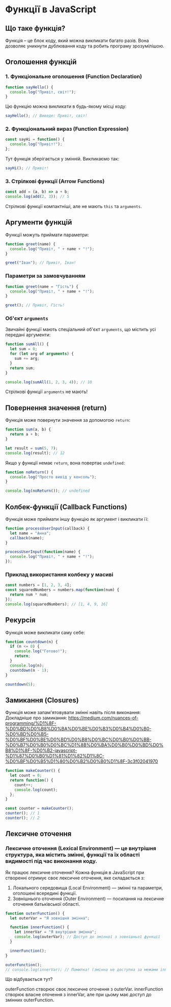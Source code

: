 # Функції в JavaScript

## Що таке функція?
Функція – це блок коду, який можна викликати багато разів. Вона дозволяє уникнути дублювання коду та робить програму зрозумілішою.

## Оголошення функцій

### 1. Функціональне оголошення (Function Declaration)
```js
function sayHello() {
  console.log("Привіт, світ!");
}
```
Цю функцію можна викликати в будь-якому місці коду:
```js
sayHello(); // Виведе: Привіт, світ!
```

### 2. Функціональний вираз (Function Expression)
```js
const sayHi = function() {
  console.log("Привіт!");
};
```
Тут функція зберігається у змінній. Викликаємо так:
```js
sayHi(); // Привіт!
```

### 3. Стрілкові функції (Arrow Functions)
```js
const add = (a, b) => a + b;
console.log(add(2, 3)); // 5
```
Стрілкові функції компактніші, але не мають `this` та `arguments`.

## Аргументи функцій
Функції можуть приймати параметри:
```js
function greet(name) {
  console.log("Привіт, " + name + "!");
}

greet("Іван"); // Привіт, Іван!
```

### Параметри за замовчуванням
```js
function greet(name = "Гість") {
  console.log("Привіт, " + name + "!");
}

greet(); // Привіт, Гість!
```

### Об'єкт `arguments`
Звичайні функції мають спеціальний об'єкт `arguments`, що містить усі передані аргументи:
```js
function sumAll() {
  let sum = 0;
  for (let arg of arguments) {
    sum += arg;
  }
  return sum;
}

console.log(sumAll(1, 2, 3, 4)); // 10
```
Стрілкові функції `arguments` не мають!

## Повернення значення (return)
Функція може повернути значення за допомогою `return`:
```js
function sum(a, b) {
  return a + b;
}

let result = sum(5, 7);
console.log(result); // 12
```
Якщо у функції немає `return`, вона повертає `undefined`:
```js
function noReturn() {
  console.log("Просто вивід у консоль");
}

console.log(noReturn()); // undefined
```

## Колбек-функції (Callback Functions)
Функція може приймати іншу функцію як аргумент і викликати її:
```js
function processUserInput(callback) {
  let name = "Анна";
  callback(name);
}

processUserInput(function(name) {
  console.log("Привіт, " + name + "!");
});
```
### Приклад використання колбеку у масиві
```js
const numbers = [1, 2, 3, 4];
const squaredNumbers = numbers.map(function(num) {
  return num * num;
});
console.log(squaredNumbers); // [1, 4, 9, 16]
```

## Рекурсія
Функція може викликати саму себе:
```js
function countdown(n) {
  if (n <= 0) {
    console.log("Готово!");
    return;
  }
  console.log(n);
  countdown(n - 1);
}

countdown(5);
```

## Замикання (Closures)
Функція може запам'ятовувати змінні навіть після виконання:
Докладніше про замикання: https://medium.com/nuances-of-programming/%D1%8F-%D0%BD%D0%B8%D0%BA%D0%BE%D0%B3%D0%B4%D0%B0-%D0%BD%D0%B5-%D0%BF%D0%BE%D0%BD%D0%B8%D0%BC%D0%B0%D0%BB-%D0%B7%D0%B0%D0%BC%D1%8B%D0%BA%D0%B0%D0%BD%D0%B8%D1%8F-%D0%B2-javascript-%D1%87%D0%B0%D1%81%D1%82%D1%8C-%D0%BF%D0%B5%D1%80%D0%B2%D0%B0%D1%8F-3c3f02041970

```js
function makeCounter() {
  let count = 0;
  return function() {
    count++;
    console.log(count);
  };
}

const counter = makeCounter();
counter(); // 1
counter(); // 2
```

## Лексичне оточення
### Лексичне оточення (Lexical Environment) — це внутрішня структура, яка містить змінні, функції та їх області видимості під час виконання коду.
Як працює лексичне оточення?
Кожна функція в JavaScript при створенні отримує своє лексичне оточення, яке складається з:
  1. Локального середовища (Local Environment) — змінні та параметри, оголошені всередині функції.
  2. Зовнішнього оточення (Outer Environment) — посилання на лексичне оточення батьківської області.

```js
function outerFunction() {
  let outerVar = "Я зовнішня змінна";

  function innerFunction() {
    let innerVar = "Я внутрішня змінна";
    console.log(outerVar); // Доступ до змінної з зовнішньої функції
  }

  innerFunction();
}

outerFunction();
// console.log(innerVar); // Помилка! (змінна не доступна за межами innerFunction)
```
Що відбувається тут?

outerFunction створює своє лексичне оточення з outerVar.
innerFunction створює власне оточення з innerVar, але при цьому має доступ до змінних outerFunction.
